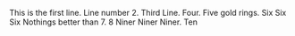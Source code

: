 This is the first line.
Line number 2.
Third Line.
Four.
Five gold rings.
Six Six Six
Nothings better than 7.
8
Niner Niner Niner.
Ten
